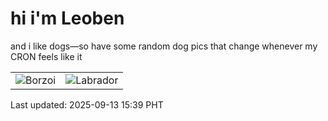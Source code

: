 # hi i'm Leoben

and i like dogs—so have some random dog pics that change whenever my CRON feels like it

|  |  |
|--------|----------|
| ![Borzoi](https://random-dog-vercel.vercel.app/api/random-borzoi?v=1757749182) | ![Labrador](https://random-dog-vercel.vercel.app/api/random-labrador?v=1757749182) |

Last updated: 2025-09-13 15:39 PHT
